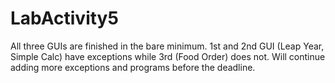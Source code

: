 # LabActivity5
All three GUIs are finished in the bare minimum. 1st and 2nd GUI (Leap Year, Simple Calc) have exceptions while 3rd (Food Order) does not. 
Will continue adding more exceptions and programs before the deadline.
